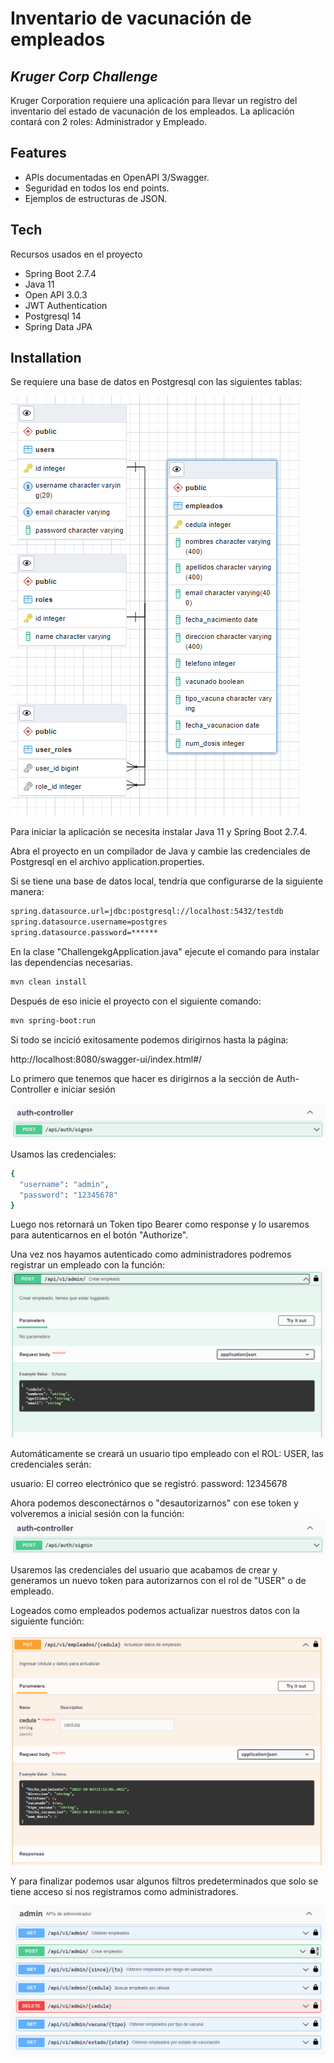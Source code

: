 # Inventario de vacunación de empleados
## _Kruger Corp Challenge_

Kruger Corporation requiere una aplicación para llevar un registro del inventario del estado de
vacunación de los empleados.
La aplicación contará con 2 roles: Administrador y Empleado.


## Features

- APIs documentadas en OpenAPI 3/Swagger.
- Seguridad en todos los end points.
- Ejemplos de estructuras de JSON.


## Tech

Recursos usados en el proyecto

- Spring Boot 2.7.4
- Java 11
- Open API 3.0.3
- JWT Authentication
- Postgresql 14
- Spring Data JPA


## Installation

Se requiere una base de datos en Postgresql con las siguientes tablas:

![alt text](https://github.com/paulrcam12/challengekg/blob/main/git1.png?raw=true)

Para iniciar la aplicación se necesita instalar Java 11 y Spring Boot 2.7.4.


Abra el proyecto en un compilador de Java y cambie las credenciales de Postgresql en el archivo application.properties.

Si se tiene una base de datos local, tendría que configurarse de la siguiente manera:

```sh
spring.datasource.url=jdbc:postgresql://localhost:5432/testdb
spring.datasource.username=postgres
spring.datasource.password=******
```


En la clase "ChallengekgApplication.java" ejecute el comando para instalar las dependencias necesarias.

```sh
mvn clean install
```

Después de eso inicie el proyecto con el siguiente comando:

```sh
mvn spring-boot:run
```

Si todo se incició exitosamente podemos dirigirnos hasta la página:

http://localhost:8080/swagger-ui/index.html#/

Lo primero que tenemos que hacer es dirigirnos a la sección de Auth-Controller e iniciar sesión

![alt text](https://github.com/paulrcam12/challengekg/blob/main/git2.png?raw=true)

Usamos las credenciales: 
```sh
{
  "username": "admin",
  "password": "12345678"
}
```

Luego nos retornará un Token tipo Bearer como response y lo usaremos para autenticarnos en el botón "Authorize".

Una vez nos hayamos autenticado como administradores podremos registrar un empleado con la función:
![alt text](https://github.com/paulrcam12/challengekg/blob/main/git3.png?raw=true)

Automáticamente se creará un usuario tipo empleado con el ROL: USER, las credenciales serán:

usuario: El correo electrónico que se registró.
password: 12345678

Ahora podemos desconectárnos o "desautorizarnos" con ese token y volveremos a inicial sesión con la función:
![alt text](https://github.com/paulrcam12/challengekg/blob/main/git2.png?raw=true)

Usaremos las credenciales del usuario que acabamos de crear y generamos un nuevo token para autorizarnos con el rol de "USER" o de empleado.

Logeados como empleados podemos actualizar nuestros datos con la siguiente función:

![alt text](https://github.com/paulrcam12/challengekg/blob/main/git4.png?raw=true)

Y para finalizar podemos usar algunos filtros predeterminados que solo se tiene acceso si nos registramos como administradores.

![alt text](https://github.com/paulrcam12/challengekg/blob/main/git5.png?raw=true)



